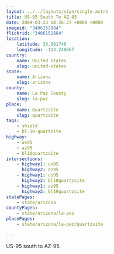 ```yaml
---
layout: ../../layouts/sign/single.astro
title: US-95 South To AZ-95
date: 2009-03-23 18:26:27 +0000 +0000
imageid: "3406152884"
flickrid: "3406152884"
location:
    latitude: 33.661746
    longitude: -114.240667
country:
    name: United States
    slug: united-states
state:
    name: Arizona
    slug: arizona
county:
    name: La Paz County
    slug: la-paz
place:
    name: Quartzsite
    slug: quartzsite
tags:
    - shield
    - bl-10-quartzite
highway:
    - us95
    - az95
    - bl10quartzsite
intersections:
    - highway1: us95
      highway2: az95
    - highway1: us95
      highway2: bl10quartzsite
    - highway1: az95
      highway2: bl10quartzsite
statePages:
    - state/arizona
countyPages:
    - state/arizona/la-paz
placePages:
    - state/arizona/la-paz/quartzsite

---
```

US-95 south to AZ-95.